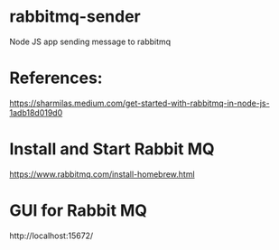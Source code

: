 # rabbitmq-sender
Node JS app sending message to rabbitmq

# References:
https://sharmilas.medium.com/get-started-with-rabbitmq-in-node-js-1adb18d019d0

# Install and Start Rabbit MQ
https://www.rabbitmq.com/install-homebrew.html

# GUI for Rabbit MQ
http://localhost:15672/
